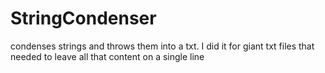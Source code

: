 # StringCondenser
condenses strings and throws them into a txt. I did it for giant txt files that needed to leave all that content on a single line
